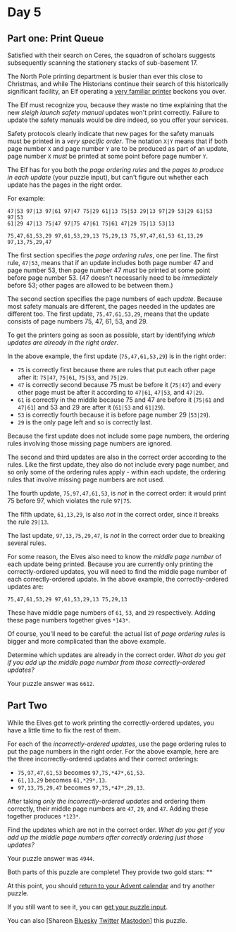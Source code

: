 # Day 5

## Part one: Print Queue

Satisfied with their search on Ceres, the squadron of scholars suggests
subsequently scanning the stationery stacks of sub-basement 17.

The North Pole printing department is busier than ever this close to Christmas,
and while The Historians continue their search of this historically significant
facility, an Elf operating a [very familiar printer](/2017/day/1) beckons you
over.

The Elf must recognize you, because they waste no time explaining that the new
*sleigh launch safety manual* updates won't print correctly. Failure to update
the safety manuals would be dire indeed, so you offer your services.

Safety protocols clearly indicate that new pages for the safety manuals must be
printed in a *very specific order*. The notation `X|Y` means that if both page
number `X` and page number `Y` are to be produced as part of an update, page
number `X` *must* be printed at some point before page number `Y`.

The Elf has for you both the *page ordering rules* and the *pages to produce in
each update* (your puzzle input), but can't figure out whether each update has
the pages in the right order.

For example:

```text
47|53 97|13 97|61 97|47 75|29 61|13 75|53 29|13 97|29 53|29 61|53 97|53
61|29 47|13 75|47 97|75 47|61 75|61 47|29 75|13 53|13

75,47,61,53,29 97,61,53,29,13 75,29,13 75,97,47,61,53 61,13,29 97,13,75,29,47

```

The first section specifies the *page ordering rules*, one per line. The first
rule, `47|53`, means that if an update includes both page number 47 and page
number 53, then page number 47 *must* be printed at some point before page
number 53. (47 doesn't necessarily need to be *immediately* before 53; other
pages are allowed to be between them.)

The second section specifies the page numbers of each *update*. Because most
safety manuals are different, the pages needed in the updates are different
too. The first update, `75,47,61,53,29`, means that the update consists of page
numbers 75, 47, 61, 53, and 29.

To get the printers going as soon as possible, start by identifying *which
updates are already in the right order*.

In the above example, the first update (`75,47,61,53,29`) is in the right
order:

* `75` is correctly first because there are rules that put each other page
after it: `75|47`, `75|61`, `75|53`, and `75|29`.
* `47` is correctly second because 75 must be before it (`75|47`) and every
other page must be after it according to `47|61`, `47|53`, and `47|29`.
* `61` is correctly in the middle because 75 and 47 are before it (`75|61` and
`47|61`) and 53 and 29 are after it (`61|53` and `61|29`).
* `53` is correctly fourth because it is before page number 29 (`53|29`).
* `29` is the only page left and so is correctly last.

Because the first update does not include some page numbers, the ordering rules
involving those missing page numbers are ignored.

The second and third updates are also in the correct order according to the
rules. Like the first update, they also do not include every page number, and
so only some of the ordering rules apply - within each update, the ordering
rules that involve missing page numbers are not used.

The fourth update, `75,97,47,61,53`, is *not* in the correct order: it would
print 75 before 97, which violates the rule `97|75`.

The fifth update, `61,13,29`, is also *not* in the correct order, since it
breaks the rule `29|13`.

The last update, `97,13,75,29,47`, is *not* in the correct order due to
breaking several rules.

For some reason, the Elves also need to know the *middle page number* of each
update being printed. Because you are currently only printing the
correctly-ordered updates, you will need to find the middle page number of each
correctly-ordered update. In the above example, the correctly-ordered updates
are:

```text
75,47,61,53,29 97,61,53,29,13 75,29,13

```

These have middle page numbers of `61`, `53`, and `29` respectively. Adding
these page numbers together gives `*143*`.

Of course, you'll need to be careful: the actual list of *page ordering rules*
is bigger and more complicated than the above example.

Determine which updates are already in the correct order. *What do you get if
you add up the middle page number from those correctly-ordered updates?*

Your puzzle answer was `6612`.

## Part Two

While the Elves get to work printing the correctly-ordered updates, you have a
little time to fix the rest of them.

For each of the *incorrectly-ordered updates*, use the page ordering rules to
put the page numbers in the right order. For the above example, here are the
three incorrectly-ordered updates and their correct orderings:

* `75,97,47,61,53` becomes `97,75,*47*,61,53`.
* `61,13,29` becomes `61,*29*,13`.
* `97,13,75,29,47` becomes `97,75,*47*,29,13`.

After taking *only the incorrectly-ordered updates* and ordering them
correctly, their middle page numbers are `47`, `29`, and `47`. Adding these
together produces `*123*`.

Find the updates which are not in the correct order. *What do you get if you
add up the middle page numbers after correctly ordering just those updates?*

Your puzzle answer was `4944`.

Both parts of this puzzle are complete! They provide two gold stars: \*\*

At this point, you should [return to your Advent calendar](/2024) and try
another puzzle.

If you still want to see it, you can [get your puzzle input](5/input).

You can also [Shareon
[Bluesky](https://bsky.app/intent/compose?text=I%27ve+completed+%22Print+Queue%22+%2D+Day+5+%2D+Advent+of+Code+2024+%23AdventOfCode+https%3A%2F%2Fadventofcode%2Ecom%2F2024%2Fday%2F5)
[Twitter](https://twitter.com/intent/tweet?text=I%27ve+completed+%22Print+Queue%22+%2D+Day+5+%2D+Advent+of+Code+2024&url=https%3A%2F%2Fadventofcode%2Ecom%2F2024%2Fday%2F5&related=ericwastl&hashtags=AdventOfCode)
[Mastodon](javascript:void(0);)] this puzzle.
